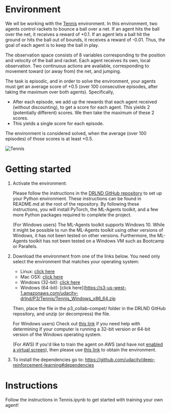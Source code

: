 
# Environment
We wll be working with the [Tennis](https://github.com/Unity-Technologies/ml-agents/blob/master/docs/Learning-Environment-Examples.md#tennis) environment. In this environment, two agents control rackets to bounce a ball over a net. If an agent hits the ball over the net, it receives a reward of +0.1. If an agent lets a ball hit the ground or hits the ball out of bounds, it receives a reward of -0.01. Thus, the goal of each agent is to keep the ball in play.

The observation space consists of 8 variables corresponding to the position and velocity of the ball and racket. Each agent receives its own, local observation. Two continuous actions are available, corresponding to movement toward (or away from) the net, and jumping.

The task is episodic, and in order to solve the environment, your agents must get an average score of +0.5 (over 100 consecutive episodes, after taking the maximum over both agents). Specifically,

* After each episode, we add up the rewards that each agent received (without discounting), to get a score for each agent. This yields 2 (potentially different) scores. We then take the maximum of these 2 scores.
* This yields a single score for each episode.

The environment is considered solved, when the average (over 100 episodes) of those scores is at least +0.5.

![Tennis](https://github.com/Unity-Technologies/ml-agents/blob/master/docs/images/tennis.png)

# Getting started
1. Activate the environment:

    Please follow the instructions in the [DRLND GitHub repository](https://github.com/udacity/deep-reinforcement-learning#dependencies) to set up your Python environment. These instructions can be found in README.md at the root of the repository. By following these instructions, you will install PyTorch, the ML-Agents toolkit, and a few more Python packages required to complete the project.

    (For Windows users) The ML-Agents toolkit supports Windows 10. While it might be possible to run the ML-Agents toolkit using other versions of Windows, it has not been tested on other versions. Furthermore, the ML-Agents toolkit has not been tested on a Windows VM such as Bootcamp or Parallels. 

2. Download the environment from one of the links below. You need only select the environment that matches your operating system:


      * Linux: [click here](https://s3-us-west-1.amazonaws.com/udacity-drlnd/P3/Tennis/Tennis_Linux.zip)
      * Mac OSX: [click here](https://s3-us-west-1.amazonaws.com/udacity-drlnd/P3/Tennis/Tennis.app.zip)
      * Windows (32-bit): [click here](https://s3-us-west-1.amazonaws.com/udacity-drlnd/P3/Tennis/Tennis_Windows_x86.zip)
      * Windows (64-bit): [click here](https://s3-us-west-1.amazonaws.com/udacity-drlnd/P3/Tennis/Tennis_Windows_x86_64.zip
      
      Then, place the file in the p3_collab-compet/ folder in the DRLND GitHub repository, and unzip (or decompress) the file.

    For Windows users) Check out [this link](https://support.microsoft.com/en-us/help/827218/how-to-determine-whether-a-computer-is-running-a-32-bit-version-or-64) if you need help with determining if your computer is running a 32-bit version or 64-bit version of the Windows operating system.

    (For AWS) If you'd like to train the agent on AWS (and have not [enabled a virtual screen](https://github.com/Unity-Technologies/ml-agents/blob/master/docs/Training-on-Amazon-Web-Service.md)), then please use [this link](https://github.com/Unity-Technologies/ml-agents/blob/master/docs/Training-on-Amazon-Web-Service.md) to obtain the environment.


3. To install the dependencies go to: https://github.com/udacity/deep-reinforcement-learning#dependencies

# Instructions

Follow the instructions in Tennis.ipynb to get started with training your own agent!


